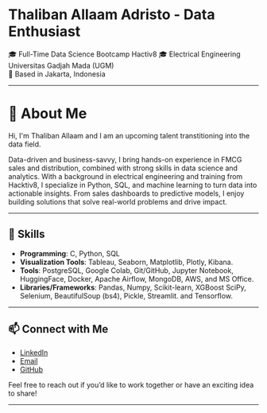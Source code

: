 # **Thaliban Allaam Adristo - Data Enthusiast**

🎓 Full-Time Data Science Bootcamp Hactiv8
🎓 Electrical Engineering Universitas Gadjah Mada (UGM)  
📍 Based in Jakarta, Indonesia  

---

# **👋 About Me**

Hi, I'm Thaliban Allaam and I am an upcoming talent transtitioning into the data field.

Data-driven and business-savvy, I bring hands-on experience in FMCG sales and distribution, combined with strong skills in data science and analytics. With a background in electrical engineering and training from Hacktiv8, I specialize in Python, SQL, and machine learning to turn data into actionable insights. From sales dashboards to predictive models, I enjoy building solutions that solve real-world problems and drive impact.

---

## **🔧 Skills**
- **Programming**: C, Python, SQL
- **Visualization Tools**: Tableau, Seaborn, Matplotlib, Plotly, Kibana.
- **Tools**: PostgreSQL, Google Colab, Git/GitHub, Jupyter Notebook, HuggingFace, Docker, Apache Airflow, MongoDB, AWS, and MS Office.
- **Libraries/Frameworks**: Pandas, Numpy, Scikit-learn, XGBoost SciPy, Selenium, BeautifulSoup (bs4), Pickle, Streamlit. and Tensorflow.

---

## **📫 Connect with Me**

- [LinkedIn](https://www.linkedin.com/in/thaliban-allaam/)
- [Email](thalibanallaam@gmail.com)
- [GitHub](https://github.com/thalibanallaam)

Feel free to reach out if you’d like to work together or have an exciting idea to share!

---

